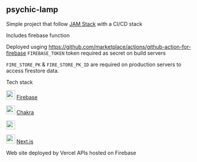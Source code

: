 ## psychic-lamp


Simple project that follow [JAM Stack](https://jamstack.org/) with a CI/CD stack

Includes firebase function

Deployed usging https://github.com/marketplace/actions/github-action-for-firebase
`FIREBASE_TOKEN` token required as secret on build servers


`FIRE_STORE_PK` & `FIRE_STORE_PK_ID` are required on production servers to access firestore data.

Tech stack

<img src=https://cdn4.iconfinder.com/data/icons/google-i-o-2016/512/google_firebase-2-512.png height=24 /> [Firebase](https://firebase.google.com)

<img src=https://jquery-plugins.net/image/plugin/chakra-ui-simple-modular-accessible-ui-components-for-react-applications.png height=24 /> [Chakra](https://chakra-ui.com/)

<img src=https://cdn-images-1.medium.com/max/1600/1*jc9rLoebmAvNG0okEHkOPg.png height=24 />

<img src=https://codropspz-tympanus.netdna-ssl.com/codrops/wp-content/uploads/2016/11/Collective264_nextjs.png height=24 /> [Next.js](https://nextjs.org/)

Web site deployed by Vercel
APIs hosted on Firebase


